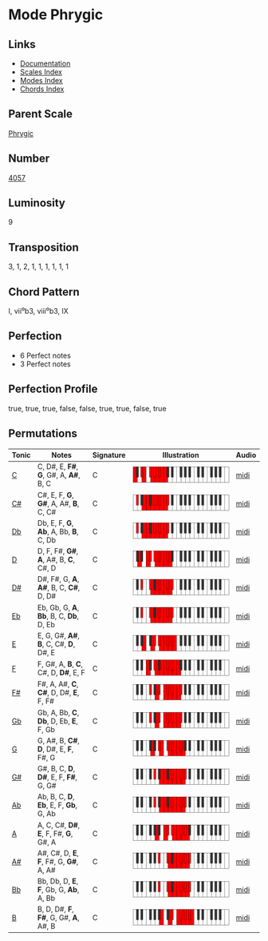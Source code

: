# Mode Phrygic

## Links

- [Documentation](README.md)
- [Scales Index](Scales.md)
- [Modes Index](Modes.md)
- [Chords Index](Chords.md)

## Parent Scale

[Phrygic](ScalePhrygic.md)

## Number

[4057](https://ianring.com/musictheory/scales/4057)

## Luminosity

9

## Transposition

3, 1, 2, 1, 1, 1, 1, 1, 1

## Chord Pattern

I, vii⁰b3, viii⁰b3, IX

## Perfection

- 6 Perfect notes
- 3 Perfect notes

## Perfection Profile

true, true, true, false, false, true, true, false, true

## Permutations

| Tonic | Notes | Signature | Illustration | Audio |
|-------|-------|-----------|--------------|-------|
| [C](ModeCNaturalPhrygic.md) | C, D#, E, **F#**, **G**, G#, A, **A#**, B, C | C | ![CNaturalPhrygic](ModeCNaturalPhrygic.png) | [midi](https://github.com/edipermadi/music/blob/main/docs/ModeCNaturalPhrygic.mid?raw=true) |
| [C#](ModeCSharpPhrygic.md) | C#, E, F, **G**, **G#**, A, A#, **B**, C, C# | C | ![CSharpPhrygic](ModeCSharpPhrygic.png) | [midi](https://github.com/edipermadi/music/blob/main/docs/ModeCSharpPhrygic.mid?raw=true) |
| [Db](ModeDFlatPhrygic.md) | Db, E, F, **G**, **Ab**, A, Bb, **B**, C, Db | C | ![DFlatPhrygic](ModeDFlatPhrygic.png) | [midi](https://github.com/edipermadi/music/blob/main/docs/ModeDFlatPhrygic.mid?raw=true) |
| [D](ModeDNaturalPhrygic.md) | D, F, F#, **G#**, **A**, A#, B, **C**, C#, D | C | ![DNaturalPhrygic](ModeDNaturalPhrygic.png) | [midi](https://github.com/edipermadi/music/blob/main/docs/ModeDNaturalPhrygic.mid?raw=true) |
| [D#](ModeDSharpPhrygic.md) | D#, F#, G, **A**, **A#**, B, C, **C#**, D, D# | C | ![DSharpPhrygic](ModeDSharpPhrygic.png) | [midi](https://github.com/edipermadi/music/blob/main/docs/ModeDSharpPhrygic.mid?raw=true) |
| [Eb](ModeEFlatPhrygic.md) | Eb, Gb, G, **A**, **Bb**, B, C, **Db**, D, Eb | C | ![EFlatPhrygic](ModeEFlatPhrygic.png) | [midi](https://github.com/edipermadi/music/blob/main/docs/ModeEFlatPhrygic.mid?raw=true) |
| [E](ModeENaturalPhrygic.md) | E, G, G#, **A#**, **B**, C, C#, **D**, D#, E | C | ![ENaturalPhrygic](ModeENaturalPhrygic.png) | [midi](https://github.com/edipermadi/music/blob/main/docs/ModeENaturalPhrygic.mid?raw=true) |
| [F](ModeFNaturalPhrygic.md) | F, G#, A, **B**, **C**, C#, D, **D#**, E, F | C | ![FNaturalPhrygic](ModeFNaturalPhrygic.png) | [midi](https://github.com/edipermadi/music/blob/main/docs/ModeFNaturalPhrygic.mid?raw=true) |
| [F#](ModeFSharpPhrygic.md) | F#, A, A#, **C**, **C#**, D, D#, **E**, F, F# | C | ![FSharpPhrygic](ModeFSharpPhrygic.png) | [midi](https://github.com/edipermadi/music/blob/main/docs/ModeFSharpPhrygic.mid?raw=true) |
| [Gb](ModeGFlatPhrygic.md) | Gb, A, Bb, **C**, **Db**, D, Eb, **E**, F, Gb | C | ![GFlatPhrygic](ModeGFlatPhrygic.png) | [midi](https://github.com/edipermadi/music/blob/main/docs/ModeGFlatPhrygic.mid?raw=true) |
| [G](ModeGNaturalPhrygic.md) | G, A#, B, **C#**, **D**, D#, E, **F**, F#, G | C | ![GNaturalPhrygic](ModeGNaturalPhrygic.png) | [midi](https://github.com/edipermadi/music/blob/main/docs/ModeGNaturalPhrygic.mid?raw=true) |
| [G#](ModeGSharpPhrygic.md) | G#, B, C, **D**, **D#**, E, F, **F#**, G, G# | C | ![GSharpPhrygic](ModeGSharpPhrygic.png) | [midi](https://github.com/edipermadi/music/blob/main/docs/ModeGSharpPhrygic.mid?raw=true) |
| [Ab](ModeAFlatPhrygic.md) | Ab, B, C, **D**, **Eb**, E, F, **Gb**, G, Ab | C | ![AFlatPhrygic](ModeAFlatPhrygic.png) | [midi](https://github.com/edipermadi/music/blob/main/docs/ModeAFlatPhrygic.mid?raw=true) |
| [A](ModeANaturalPhrygic.md) | A, C, C#, **D#**, **E**, F, F#, **G**, G#, A | C | ![ANaturalPhrygic](ModeANaturalPhrygic.png) | [midi](https://github.com/edipermadi/music/blob/main/docs/ModeANaturalPhrygic.mid?raw=true) |
| [A#](ModeASharpPhrygic.md) | A#, C#, D, **E**, **F**, F#, G, **G#**, A, A# | C | ![ASharpPhrygic](ModeASharpPhrygic.png) | [midi](https://github.com/edipermadi/music/blob/main/docs/ModeASharpPhrygic.mid?raw=true) |
| [Bb](ModeBFlatPhrygic.md) | Bb, Db, D, **E**, **F**, Gb, G, **Ab**, A, Bb | C | ![BFlatPhrygic](ModeBFlatPhrygic.png) | [midi](https://github.com/edipermadi/music/blob/main/docs/ModeBFlatPhrygic.mid?raw=true) |
| [B](ModeBNaturalPhrygic.md) | B, D, D#, **F**, **F#**, G, G#, **A**, A#, B | C | ![BNaturalPhrygic](ModeBNaturalPhrygic.png) | [midi](https://github.com/edipermadi/music/blob/main/docs/ModeBNaturalPhrygic.mid?raw=true) |
